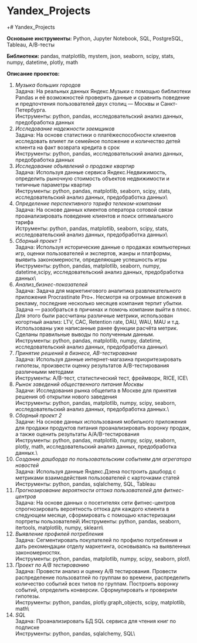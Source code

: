 # Yandex_Projects
+# Yandex_Projects

**Основыне инструменты:**
Python, Jupyter Notebook, SQL, PostgreSQL, Tableau, А/В-тесты

**Библиотеки:**
pandas, matplotlib, mystem, json, seaborn, scipy, stats, numpy, datetime, plotly, math

**Описание проектов:**
1. *Музыка больших городов*\
Задача: На реальных данных Яндекс.Музыки c помощью библиотеки Pandas и её возможностей проверить данные и сравнить поведение и предпочтения пользователей двух столиц — Москвы и Санкт-Петербурга.\
Инструменты: python, pandas, исследовательский анализ данных, предобработка данных
2. *Исследование надежности заемщиков*\
Задача: На основе статистики о платёжеспособности клиентов исследовать влияет ли семейное положение и количество детей клиента на факт возврата кредита в срок\
Инструменты: python, pandas, исследовательский анализ данных, предобработка данных
3. *Исследование объявлений о продаже квартир*\
Задача: Используя данные сервиса Яндекс.Недвижимость, определить рыночную стоимость объектов недвижимости и типичные параметры квартир\
Инструменты: python, pandas, matplotlib, seaborn, scipy, stats, исследовательский анализ данных, предобработка данных\
4. *Определение перспективного тарифа телеком-компании*\
Задача: На основе данных клиентов оператора сотовой связи проанализировать поведение клиентов и поиск оптимального тарифа\
Иструменты: python, pandas, matplotlib, seaborn, scipy, stats, исследовательский анализ данных, предобработка данных\
5. *Сборный проект 1*\
Задача: Используя исторические данные о продажах компьютерных игр, оценки пользователей и экспертов, жанры и платформы, выявить закономерности, определяющие успешность игры\
Инструменты: python, pandas, matplotlib, seaborn, numpy, datetime,scipy, исследовательский анализ данных, предобработка данных\
6. *Анализ_бизнес-показателей*\
Задача: Задача для маркетингового аналитика развлекательного приложения Procrastinate Pro+. Несмотря на огромные вложения в рекламу, последние несколько месяцев компания терпит убытки. Задача — разобраться в причинах и помочь компании выйти в плюс. Для этого были рассчитаны различные метрики, использован когортный анализ: LTV, CAC, Retention rate, DAU, WAU, MAU и т.д. Использованы уже написанные ранее функции расчёта метрик. Сделаны правильные выводы по полученным данным.\
Инструменты: python, pandas, matplotlib, numpy, datetime, исследовательский анализ данных, предобработка данных\
7. *Принятие решений в бизнесе, AB-тестирование*\
Задача: Используя данные интернет-магазина приоритезировать гипотезы, произвести оценку результатов A/B-тестирования различными методами\
Инструменты: A/B-тест, статистический тест, фреймворк, RICE, ICE\
8. *Рынок заведений общественного питания Москвы*\
Задачи: Исследования рынка общепита в Москве для принятия решения об
открытии нового заведения\
Инструменты: python, pandas, matplotlib, numpy, scipy, seaborn, исследовательский анализ данных, предобработка данных.\
9. *Сборный проект 2*\
Задачи: На основе данных использования мобильного приложения для продажи продуктов питания проанализировать воронку продаж, а также оценить результаты A/A/B-тестирования\
Инструменты: python, pandas, matplotlib, numpy, scipy, seaborn, plotly, math, исследовательский анализ данных, предобработка данных.\
10. *Создание дашборда по пользовательским событиям для агрегатора новостей*\
Задача: Используя данные Яндекс.Дзена построить дашборд с метриками взаимодействия пользователей с карточками статей\
Инструменты: python, pandas, sqlalchemy, SQL, Tableau
11. *Прогнозирование вероятности оттока пользователей для фитнес-центров*\
Задача: На основе данных о посетителях сети фитнес-центров спрогнозировать вероятность оттока для каждого клиента в следующем месяце, сформировать с помощью кластеризации портреты пользователей\ 
Инструменты: python, pandas, seaborn, itertools, matplotlib, numpy, sklearn\
13. *Выявление профилей потребления*\
Задача: Сегментировать покупателей по профилю потребления и дать рекомендации отделу маркетинга, основываясь на выявленных закономерностях.\
Инструменты: python, pandas, matplotlib, numpy, scipy, seaborn, plotl\
14. *Проект по A/B тестированию*\
Задача: Провести анализ и оценку A/B тестирования. Провести распределение пользоватлей по группам во времени, распределить количество событий всех типов по группам. Построить воронку событий, определить конверсии. Сформулировать и проверили гипотезы.\
Инструменты: python, pandas, plotly.graph_objects, scipy, matplotlib, math\
15. *SQL*\
Задача: Проанализировать БД SQL сервиса для чтения книг по подписке\
Инструменты: python, pandas, sqlalchemy, SQL\
